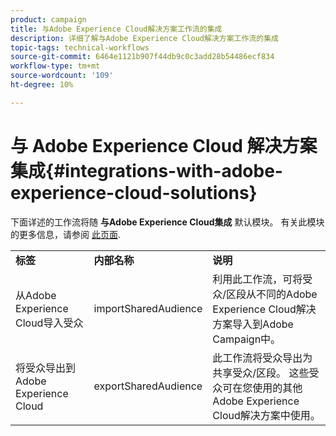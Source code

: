 ```yaml
---
product: campaign
title: 与Adobe Experience Cloud解决方案工作流的集成
description: 详细了解与Adobe Experience Cloud解决方案工作流的集成
topic-tags: technical-workflows
source-git-commit: 6464e1121b907f44db9c0c3add28b54486ecf834
workflow-type: tm+mt
source-wordcount: '109'
ht-degree: 10%

---
```



# 与 Adobe Experience Cloud 解决方案集成{#integrations-with-adobe-experience-cloud-solutions}

下面详述的工作流将随 **与Adobe Experience Cloud集成** 默认模块。 有关此模块的更多信息，请参阅 [此页面](../../v8/connect/integration.md).

<table> 
 <tbody> 
  <tr> 
   <td> <strong>标签</strong><br /> </td> 
   <td> <strong>内部名称</strong><br /> </td> 
   <td> <strong>说明</strong><br /> </td> 
  </tr> 
  <tr> 
   <td> <span class="uicontrol">从Adobe Experience Cloud导入受众</span> <br /> </td> 
   <td> <span class="uicontrol">importSharedAudience</span> <br /> </td> 
   <td> 利用此工作流，可将受众/区段从不同的Adobe Experience Cloud解决方案导入到Adobe Campaign中。<br /> </td> 
  </tr> 
  <tr> 
   <td> <span class="uicontrol">将受众导出到Adobe Experience Cloud</span> <br /> </td> 
   <td> <span class="uicontrol">exportSharedAudience</span> <br /> </td> 
   <td> 此工作流将受众导出为共享受众/区段。 这些受众可在您使用的其他Adobe Experience Cloud解决方案中使用。<br /> </td> 
  </tr> 
 </tbody> 
</table>

